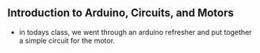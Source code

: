 ## Introduction to Arduino, Circuits, and Motors
- in todays class, we went through an arduino refresher and put together a simple circuit for the motor.
